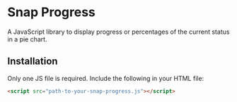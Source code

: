 # Snap Progress

A JavaScript library to display progress or percentages of the current status in a pie chart.

## Installation

Only one JS file is required. Include the following in your HTML file:

```html
<script src="path-to-your-snap-progress.js"></script>
